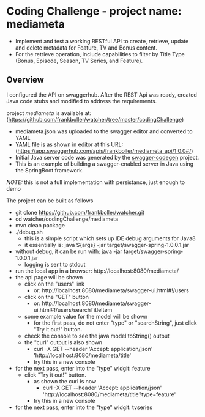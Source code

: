 # Coding Challenge - project name: mediameta

* Implement and test a working RESTful API to create, retrieve, update and delete metadata for Feature, TV and Bonus content.
* For the retrieve operation, include capabilities to filter by Title Type (Bonus, Episode, Season, TV Series, and Feature).

## Overview  

I configured the API on swaggerhub.  After the REST Api was ready, created Java code stubs and modified to address the requirements. 

project *mediameta* is available at: (https://github.com/frankboller/watcher/tree/master/codingChallenge)
* mediameta.json was uploaded to the swagger editor and converted to YAML
* YAML file is as shown in editor at this URL: (https://app.swaggerhub.com/apis/frankboller/mediameta_api/1.0.0#/)
* Initial Java server code was generated by the [swagger-codegen](https://github.com/swagger-api/swagger-codegen) project.  
* This is an example of building a swagger-enabled server in Java using the SpringBoot framework.  

*NOTE:* this is not a full implementation with persistance,  just enough to demo

The project can be built as follows 
* git clone https://github.com/frankboller/watcher.git
* cd watcher/codingChallenge/mediameta
* mvn clean package
* ./debug.sh
    * this is a simple script which sets up IDE debug arguments for Java8
    * it essentially is: java ${args} -jar target/swagger-spring-1.0.0.1.jar
* without debug, it can be run with: java -jar target/swagger-spring-1.0.0.1.jar
    * logging is sent to stdout
* run the local app in a browser: http://localhost:8080/mediameta/
* the api page will be shown
    * click on the "users" link 
        * or: http://localhost:8080/mediameta/swagger-ui.html#!/users
    * click on the "GET" button
        * or: http://localhost:8080/mediameta/swagger-ui.html#!/users/searchTitleItem
    * some example value for the model will be shown
        * for the first pass, do not enter "type" or "searchString", just click "Try it out!" button.
    * check the console to see the java model toString() output
    * the "curl" output is also shown
        * curl -X GET --header 'Accept: application/json' 'http://localhost:8080/mediameta/title'
        * try this in a new console
* for the next pass,  enter into the "type" widgit:  feature
    * click "Try it out!" button.
        * as shown the curl is now
            * curl -X GET --header 'Accept: application/json' 'http://localhost:8080/mediameta/title?type=feature'
        * try this in a new console
* for the next pass,  enter into the "type" widgit:  tvseries
